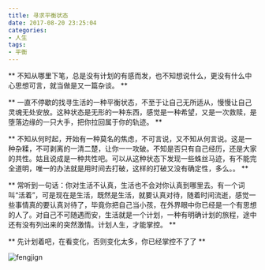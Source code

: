 ```yaml
---
title: 寻求平衡状态
date: 2017-08-20 23:25:04
categories:
- 人生
tags:
- 平衡
---
```

**  不知从哪里下笔，总是没有计划的有感而发，也不知想说什么，更没有什么中心思想可言，就当做是又一篇杂谈。  **
<!-- more -->
** 一直不停歇的找寻生活的一种平衡状态，不至于让自己无所适从，慢慢让自己灵魂无处安放。这种状态是无形的一种东西，感觉是一种希望，又是一次救赎，是堕落边缘的一只大手，把你拉回属于你的轨迹。 **

** 不知从何时起，开始有一种莫名的焦虑，不可言说，又不知从何言说。这是一种杂糅，不可剥离的一清二楚，让你一一攻破。不知是否只有自己经历，还是大家的共性。姑且说成是一种共性吧。可以从这种状态下发现一些蛛丝马迹，有不能完全道明，唯一的办法就是用时间去打破，这样的打破又没有确定性，多么。。 **

** 常听到一句话：你对生活不认真，生活也不会对你认真到哪里去。有一个词叫“活着”，可是现在是生活，既然是生活，就要认真对待，随着时间流逝，感觉一些事情真的要认真对待了，毕竟你把自己当小孩，在外界眼中你已经是一个有思想的人了。对自己不可随遇而安，生活就是一个计划，一种有明确计划的旅程，途中还有没有列出来的突然激情。计划人生，才能掌控。 **

** 先计划着吧，在看变化，否则变化太多，你已经掌控不了了 **

![fengjign](http://i4.bvimg.com/598616/ca7e8da9378f4854.jpg)